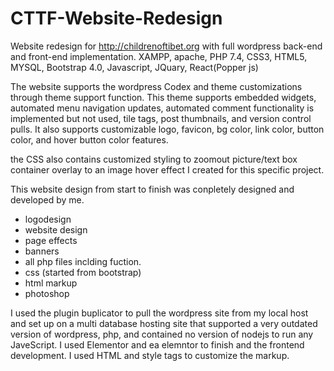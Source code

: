 # CTTF-Website-Redesign
Website redesign for http://childrenoftibet.org with full wordpress back-end and front-end implementation. XAMPP, apache, PHP 7.4, CSS3, HTML5, MYSQL, Bootstrap 4.0, Javascript, JQuary, React(Popper js)

The website supports the wordpress Codex and theme customizations through theme support function. This theme supports embedded widgets, automated menu navigation updates, automated comment functionality is implemented but not used, tile tags, post thumbnails, and version control pulls. It also supports customizable logo, favicon, bg color, link color, button color, and hover button color features. 

the CSS also contains customized styling to zoomout picture/text box container overlay to an image hover effect I created for this specific project.

This website design from start to finish was conpletely designed and developed by me.
- logodesign
- website design
- page effects
- banners
- all php files inclding fuction. 
- css (started from bootstrap)
- html markup
- photoshop

I used the plugin buplicator to pull the wordpress site from my local host and set up on a multi database hosting site that supported a very outdated version of wordpress, php, and contained no version of nodejs to run any JaveScript.
I used Elementor and ea elemntor to finish and the frontend development. I used HTML and style tags to customize the markup. 
